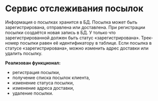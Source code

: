# Сервис отслеживания посылок

Информация о посылках хранится в БД. Посылка может быть зарегистрирована, отправлена или доставлена. При регистрации посылки создаётся новая запись в БД. У только что зарегистрированной должен быть статус «зарегистрирована». Трек-номер посылки равен её идентификатору в таблице. Если посылка в статусе «зарегистрирована», можно изменить адрес доставки или удалить посылку.

**Реализован функционал:**
* регистрация посылки,
* получение списка посылок клиента,
* изменение статуса посылки,
* изменение адреса доставки,
* удаление посылки.